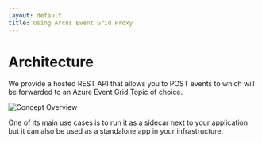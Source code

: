 ```yaml
---
layout: default
title: Using Arcus Event Grid Proxy
---
```


# Architecture
We provide a hosted REST API that allows you to POST events to which will be forwarded to an Azure Event Grid Topic of choice.

![Concept Overview](/media/concepts-architecture.png)

One of its main use cases is to run it as a sidecar next to your application but it can also be used as a standalone app in your infrastructure.
